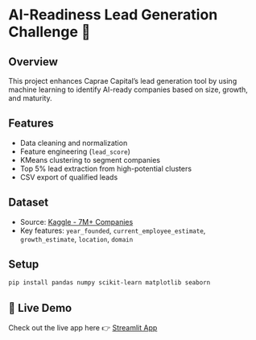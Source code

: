 # AI-Readiness Lead Generation Challenge 🚀

## Overview
This project enhances Caprae Capital’s lead generation tool by using machine learning to identify AI-ready companies based on size, growth, and maturity.

## Features
- Data cleaning and normalization
- Feature engineering (`lead_score`)
- KMeans clustering to segment companies
- Top 5% lead extraction from high-potential clusters
- CSV export of qualified leads

## Dataset
- Source: [Kaggle - 7M+ Companies](https://www.kaggle.com/datasets/farhanmd29/companies-dataset)
- Key features: `year_founded`, `current_employee_estimate`, `growth_estimate`, `location`, `domain`

## Setup
```bash
pip install pandas numpy scikit-learn matplotlib seaborn
```

## 🚀 Live Demo

Check out the live app here 👉 [Streamlit App]([https://your-streamlit-url.streamlit.app](https://smart-lead-scorer-bdp8qymwgtfb6mzcmrk4app.streamlit.app/))
